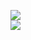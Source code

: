 [![](https://img.shields.io/badge/Made%20With-Github%20Spray-lightgrey.svg?style=for-the-badge&logo=github)](https://github.com/Annihil/github-spray#16205)  
[![](https://i.imgur.com/2DrTn0Z.gif)](https://github.com/Annihil/github-spray)